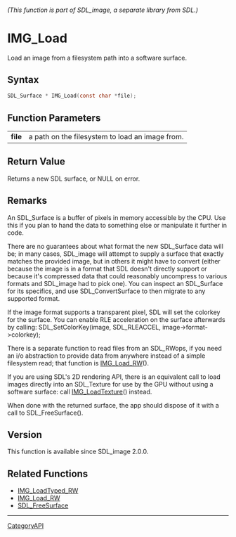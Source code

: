 ###### (This function is part of SDL_image, a separate library from SDL.)
# IMG_Load

Load an image from a filesystem path into a software surface.

## Syntax

```c
SDL_Surface * IMG_Load(const char *file);

```

## Function Parameters

|              |                                                 |
| ------------ | ----------------------------------------------- |
| **file**     | a path on the filesystem to load an image from. |

## Return Value

Returns a new SDL surface, or NULL on error.

## Remarks

An SDL_Surface is a buffer of pixels in memory accessible by the CPU. Use
this if you plan to hand the data to something else or manipulate it
further in code.

There are no guarantees about what format the new SDL_Surface data will be;
in many cases, SDL_image will attempt to supply a surface that exactly
matches the provided image, but in others it might have to convert (either
because the image is in a format that SDL doesn't directly support or
because it's compressed data that could reasonably uncompress to various
formats and SDL_image had to pick one). You can inspect an SDL_Surface for
its specifics, and use SDL_ConvertSurface to then migrate to any supported
format.

If the image format supports a transparent pixel, SDL will set the colorkey
for the surface. You can enable RLE acceleration on the surface afterwards
by calling: SDL_SetColorKey(image, SDL_RLEACCEL, image->format->colorkey);

There is a separate function to read files from an SDL_RWops, if you need
an i/o abstraction to provide data from anywhere instead of a simple
filesystem read; that function is [IMG_Load_RW](IMG_Load_RW)().

If you are using SDL's 2D rendering API, there is an equivalent call to
load images directly into an SDL_Texture for use by the GPU without using a
software surface: call [IMG_LoadTexture](IMG_LoadTexture)() instead.

When done with the returned surface, the app should dispose of it with a
call to SDL_FreeSurface().

## Version

This function is available since SDL_image 2.0.0.

## Related Functions

* [IMG_LoadTyped_RW](IMG_LoadTyped_RW)
* [IMG_Load_RW](IMG_Load_RW)
* [SDL_FreeSurface](SDL_FreeSurface)

----
[CategoryAPI](CategoryAPI)


